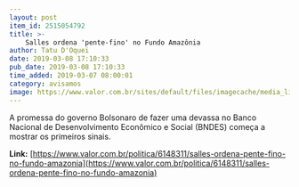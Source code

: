 ```yaml
---
layout: post
item_id: 2515054792
title: >-
    Salles ordena 'pente-fino' no Fundo Amazônia
author: Tatu D'Oquei
date: 2019-03-08 17:10:33
pub_date: 2019-03-08 17:10:33
time_added: 2019-03-07 08:00:01
category: avisamos
image: https://www.valor.com.br/sites/default/files/imagecache/media_library_big_horizontal/gn/19/03/foto07pol-101-salles-a10.jpg
---
```


A promessa do governo Bolsonaro de fazer uma devassa no Banco Nacional de Desenvolvimento Econômico e Social (BNDES) começa a mostrar os primeiros sinais.

**Link:** [https://www.valor.com.br/politica/6148311/salles-ordena-pente-fino-no-fundo-amazonia](https://www.valor.com.br/politica/6148311/salles-ordena-pente-fino-no-fundo-amazonia)

